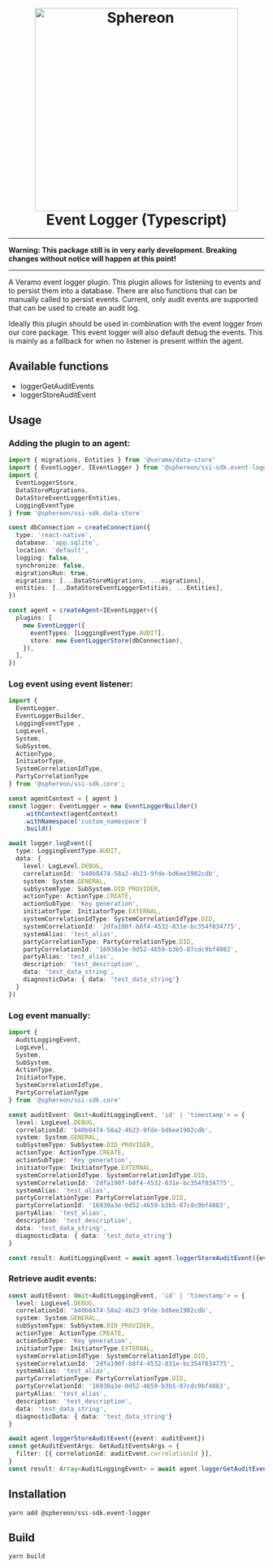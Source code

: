 <!--suppress HtmlDeprecatedAttribute -->
<h1 align="center">
  <br>
  <a href="https://www.sphereon.com"><img src="https://sphereon.com/content/themes/sphereon/assets/img/logo.svg" alt="Sphereon" width="400"></a>
  <br>Event Logger (Typescript) 
  <br>
</h1>

---

**Warning: This package still is in very early development. Breaking changes without notice will happen at this point!**

---

A Veramo event logger plugin. This plugin allows for listening to events and to persist them into a database. 
There are also functions that can be manually called to persist events. Current, only audit events are supported that can be used to create an audit log.

Ideally this plugin should be used in combination with the event logger from our core package. This event logger will also default debug the events. 
This is mainly as a fallback for when no listener is present within the agent.

## Available functions
- loggerGetAuditEvents
- loggerStoreAuditEvent

## Usage

### Adding the plugin to an agent:

```typescript
import { migrations, Entities } from '@veramo/data-store'
import { EventLogger, IEventLogger } from '@sphereon/ssi-sdk.event-logger'
import {
  EventLoggerStore,
  DataStoreMigrations,
  DataStoreEventLoggerEntities,
  LoggingEventType
} from '@sphereon/ssi-sdk.data-store'

const dbConnection = createConnection({
  type: 'react-native',
  database: 'app.sqlite',
  location: 'default',
  logging: false,
  synchronize: false,
  migrationsRun: true,
  migrations: [...DataStoreMigrations, ...migrations],
  entities: [...DataStoreEventLoggerEntities, ...Entities],
})

const agent = createAgent<IEventLogger>({
  plugins: [
    new EventLogger({
      eventTypes: [LoggingEventType.AUDIT],
      store: new EventLoggerStore(dbConnection),
    }),
  ],
})
```

### Log event using event listener:

```typescript
import { 
  EventLogger, 
  EventLoggerBuilder, 
  LoggingEventType ,
  LogLevel,
  System,
  SubSystem,
  ActionType,
  InitiatorType,
  SystemCorrelationIdType,
  PartyCorrelationType
} from '@sphereon/ssi-sdk.core';

const agentContext = { agent }
const logger: EventLogger = new EventLoggerBuilder()
    .withContext(agentContext)
    .withNamespace('custom_namespace')
    .build()

await logger.logEvent({
  type: LoggingEventType.AUDIT,
  data: {
    level: LogLevel.DEBUG,
    correlationId: 'b40b8474-58a2-4b23-9fde-bd6ee1902cdb',
    system: System.GENERAL,
    subSystemType: SubSystem.DID_PROVIDER,
    actionType: ActionType.CREATE,
    actionSubType: 'Key generation',
    initiatorType: InitiatorType.EXTERNAL,
    systemCorrelationIdType: SystemCorrelationIdType.DID,
    systemCorrelationId: '2dfa190f-b8f4-4532-831e-bc354f034775',
    systemAlias: 'test_alias',
    partyCorrelationType: PartyCorrelationType.DID,
    partyCorrelationId: '16930a3e-0d52-4659-b3b5-07cdc9bf4083',
    partyAlias: 'test_alias',
    description: 'test_description',
    data: 'test_data_string',
    diagnosticData: { data: 'test_data_string'}
  }
})
```

### Log event manually:

```typescript
import {
  AuditLoggingEvent,
  LogLevel,
  System,
  SubSystem,
  ActionType,
  InitiatorType,
  SystemCorrelationIdType,
  PartyCorrelationType
} from '@sphereon/ssi-sdk.core'

const auditEvent: Omit<AuditLoggingEvent, 'id' | 'timestamp'> = {
  level: LogLevel.DEBUG,
  correlationId: 'b40b8474-58a2-4b23-9fde-bd6ee1902cdb',
  system: System.GENERAL,
  subSystemType: SubSystem.DID_PROVIDER,
  actionType: ActionType.CREATE,
  actionSubType: 'Key generation',
  initiatorType: InitiatorType.EXTERNAL,
  systemCorrelationIdType: SystemCorrelationIdType.DID,
  systemCorrelationId: '2dfa190f-b8f4-4532-831e-bc354f034775',
  systemAlias: 'test_alias',
  partyCorrelationType: PartyCorrelationType.DID,
  partyCorrelationId: '16930a3e-0d52-4659-b3b5-07cdc9bf4083',
  partyAlias: 'test_alias',
  description: 'test_description',
  data: 'test_data_string',
  diagnosticData: { data: 'test_data_string'}
}

const result: AuditLoggingEvent = await agent.loggerStoreAuditEvent({event: auditEvent})
```

### Retrieve audit events:

```typescript
const auditEvent: Omit<AuditLoggingEvent, 'id' | 'timestamp'> = {
  level: LogLevel.DEBUG,
  correlationId: 'b40b8474-58a2-4b23-9fde-bd6ee1902cdb',
  system: System.GENERAL,
  subSystemType: SubSystem.DID_PROVIDER,
  actionType: ActionType.CREATE,
  actionSubType: 'Key generation',
  initiatorType: InitiatorType.EXTERNAL,
  systemCorrelationIdType: SystemCorrelationIdType.DID,
  systemCorrelationId: '2dfa190f-b8f4-4532-831e-bc354f034775',
  systemAlias: 'test_alias',
  partyCorrelationType: PartyCorrelationType.DID,
  partyCorrelationId: '16930a3e-0d52-4659-b3b5-07cdc9bf4083',
  partyAlias: 'test_alias',
  description: 'test_description',
  data: 'test_data_string',
  diagnosticData: { data: 'test_data_string'}
}

await agent.loggerStoreAuditEvent({event: auditEvent})
const getAuditEventArgs: GetAuditEventsArgs = {
  filter: [{ correlationId: auditEvent.correlationId }],
}
const result: Array<AuditLoggingEvent> = await agent.loggerGetAuditEvents(getAuditEventArgs)
```

## Installation

```shell
yarn add @sphereon/ssi-sdk.event-logger
```

## Build

```shell
yarn build
```
